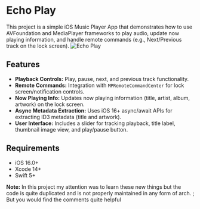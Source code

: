 # Echo Play

This project is a simple iOS Music Player App that demonstrates how to use AVFoundation and MediaPlayer frameworks to play audio, update now playing information, and handle remote commands (e.g., Next/Previous track on the lock screen).
![Echo Play](https://github.com/user-attachments/assets/332304f9-905f-4a24-9feb-076d8dbba0d2)

## Features

- **Playback Controls:** Play, pause, next, and previous track functionality.
- **Remote Commands:** Integration with `MPRemoteCommandCenter` for lock screen/notification controls.
- **Now Playing Info:** Updates now playing information (title, artist, album, artwork) on the lock screen.
- **Async Metadata Extraction:** Uses iOS 16+ async/await APIs for extracting ID3 metadata (title and artwork).
- **User Interface:** Includes a slider for tracking playback, title label, thumbnail image view, and play/pause button.

## Requirements

- iOS 16.0+
- Xcode 14+
- Swift 5+

**Note:** In this project my attention was to learn these new things but the code is quite duplicated and is not properly maintained in any form of arch. ; But you would find the comments quite helpful
